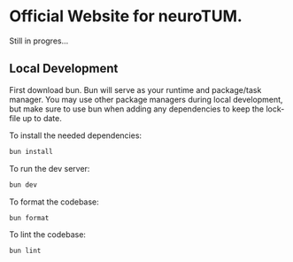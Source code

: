 # Official Website for neuroTUM.

Still in progres...


## Local Development

First download bun. Bun will serve as your runtime and package/task manager. You may use other package managers
during local development, but make sure to use bun when adding any dependencies to keep the lock-file up to date.

To install the needed dependencies:

```sh
bun install
```

To run the dev server:

```sh
bun dev
```

To format the codebase:

```sh
bun format
```

To lint the codebase:

```sh
bun lint
```
